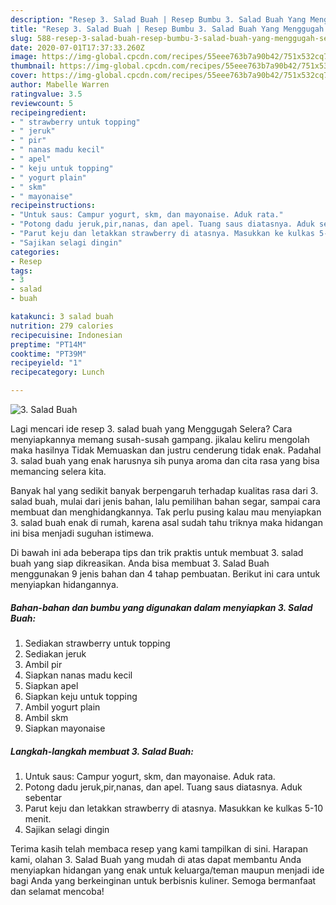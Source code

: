```yaml
---
description: "Resep 3. Salad Buah | Resep Bumbu 3. Salad Buah Yang Menggugah Selera"
title: "Resep 3. Salad Buah | Resep Bumbu 3. Salad Buah Yang Menggugah Selera"
slug: 588-resep-3-salad-buah-resep-bumbu-3-salad-buah-yang-menggugah-selera
date: 2020-07-01T17:37:33.260Z
image: https://img-global.cpcdn.com/recipes/55eee763b7a90b42/751x532cq70/3-salad-buah-foto-resep-utama.jpg
thumbnail: https://img-global.cpcdn.com/recipes/55eee763b7a90b42/751x532cq70/3-salad-buah-foto-resep-utama.jpg
cover: https://img-global.cpcdn.com/recipes/55eee763b7a90b42/751x532cq70/3-salad-buah-foto-resep-utama.jpg
author: Mabelle Warren
ratingvalue: 3.5
reviewcount: 5
recipeingredient:
- " strawberry untuk topping"
- " jeruk"
- " pir"
- " nanas madu kecil"
- " apel"
- " keju untuk topping"
- " yogurt plain"
- " skm"
- " mayonaise"
recipeinstructions:
- "Untuk saus: Campur yogurt, skm, dan mayonaise. Aduk rata."
- "Potong dadu jeruk,pir,nanas, dan apel. Tuang saus diatasnya. Aduk sebentar"
- "Parut keju dan letakkan strawberry di atasnya. Masukkan ke kulkas 5-10 menit."
- "Sajikan selagi dingin"
categories:
- Resep
tags:
- 3
- salad
- buah

katakunci: 3 salad buah 
nutrition: 279 calories
recipecuisine: Indonesian
preptime: "PT14M"
cooktime: "PT39M"
recipeyield: "1"
recipecategory: Lunch

---
```



![3. Salad Buah](https://img-global.cpcdn.com/recipes/55eee763b7a90b42/751x532cq70/3-salad-buah-foto-resep-utama.jpg)

Lagi mencari ide resep 3. salad buah yang Menggugah Selera? Cara menyiapkannya memang susah-susah gampang. jikalau keliru mengolah maka hasilnya Tidak Memuaskan dan justru cenderung tidak enak. Padahal 3. salad buah yang enak harusnya sih punya aroma dan cita rasa yang bisa memancing selera kita.

Banyak hal yang sedikit banyak berpengaruh terhadap kualitas rasa dari 3. salad buah, mulai dari jenis bahan, lalu pemilihan bahan segar, sampai cara membuat dan menghidangkannya. Tak perlu pusing kalau mau menyiapkan 3. salad buah enak di rumah, karena asal sudah tahu triknya maka hidangan ini bisa menjadi suguhan istimewa.




Di bawah ini ada beberapa tips dan trik praktis untuk membuat 3. salad buah yang siap dikreasikan. Anda bisa membuat 3. Salad Buah menggunakan 9 jenis bahan dan 4 tahap pembuatan. Berikut ini cara untuk menyiapkan hidangannya.

<!--inarticleads1-->

##### Bahan-bahan dan bumbu yang digunakan dalam menyiapkan 3. Salad Buah:

1. Sediakan  strawberry untuk topping
1. Sediakan  jeruk
1. Ambil  pir
1. Siapkan  nanas madu kecil
1. Siapkan  apel
1. Siapkan  keju untuk topping
1. Ambil  yogurt plain
1. Ambil  skm
1. Siapkan  mayonaise




<!--inarticleads2-->

##### Langkah-langkah membuat 3. Salad Buah:

1. Untuk saus: Campur yogurt, skm, dan mayonaise. Aduk rata.
1. Potong dadu jeruk,pir,nanas, dan apel. Tuang saus diatasnya. Aduk sebentar
1. Parut keju dan letakkan strawberry di atasnya. Masukkan ke kulkas 5-10 menit.
1. Sajikan selagi dingin




Terima kasih telah membaca resep yang kami tampilkan di sini. Harapan kami, olahan 3. Salad Buah yang mudah di atas dapat membantu Anda menyiapkan hidangan yang enak untuk keluarga/teman maupun menjadi ide bagi Anda yang berkeinginan untuk berbisnis kuliner. Semoga bermanfaat dan selamat mencoba!
